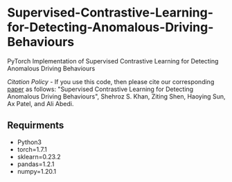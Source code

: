 # Supervised-Contrastive-Learning-for-Detecting-Anomalous-Driving-Behaviours

PyTorch Implementation of Supervised Contrastive Learning for Detecting Anomalous Driving Behaviours

*Citation Policy* - If you use this code, then please cite our corresponding [paper](https://arxiv.org/) as follows: "Supervised Contrastive Learning for Detecting Anomalous Driving Behaviours", Shehroz S. Khan, Ziting Shen, Haoying Sun, Ax Patel, and Ali Abedi.


## Requirments
* Python3
* torch=1.7.1
* sklearn=0.23.2
* pandas=1.2.1
* numpy=1.20.1
